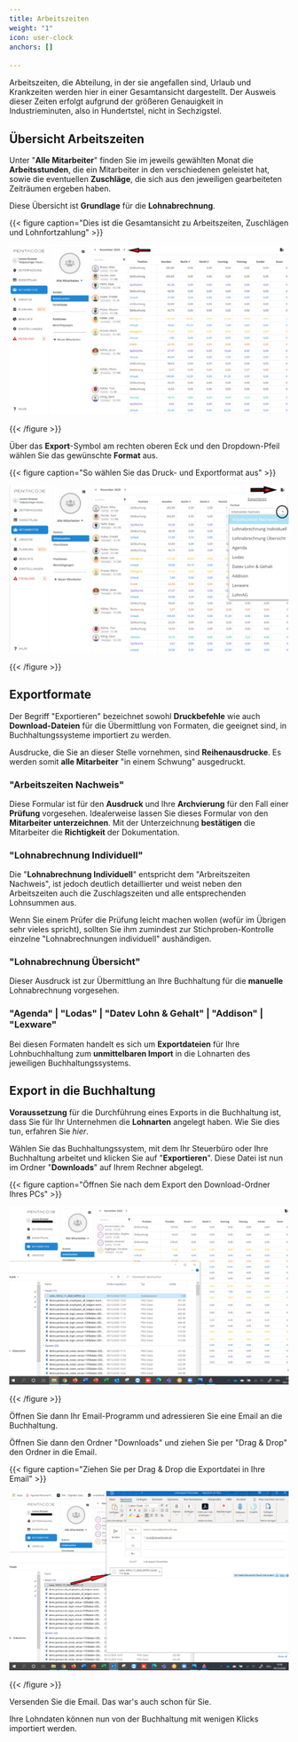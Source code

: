 ```yaml
---
title: Arbeitszeiten
weight: "1"
icon: user-clock
anchors: []

---
```

Arbeitszeiten, die Abteilung, in der sie angefallen sind, Urlaub und Krankzeiten werden hier in einer Gesamtansicht dargestellt. Der Ausweis dieser Zeiten erfolgt aufgrund der größeren Genauigkeit in Industrieminuten, also in Hundertstel, nicht in Sechzigstel.

## Übersicht Arbeitszeiten

Unter "**Alle Mitarbeiter**" finden Sie im jeweils gewählten Monat die **Arbeitsstunden**, die ein Mitarbeiter in den verschiedenen geleistet hat, sowie die eventuellen **Zuschläge**, die sich aus den jeweiligen gearbeiteten Zeiträumen ergeben haben.

Diese Übersicht ist **Grundlage** für die **Lohnabrechnung**.

{{< figure caption="Dies ist die Gesamtansicht zu Arbeitszeiten, Zuschlägen und Lohnfortzahlung" >}}

![](/uploads/arbeitszeiten-monat.png)

{{< /figure >}}

Über das **Export**-Symbol am rechten oberen Eck und den Dropdown-Pfeil wählen Sie das gewünschte **Format** aus.

{{< figure caption="So wählen Sie das Druck- und Exportformat aus" >}}

![](/uploads/export.png)

{{< /figure >}}

## Exportformate

Der Begriff "Exportieren" bezeichnet sowohl **Druckbefehle** wie auch **Download-Dateien** für die Übermittlung von Formaten, die geeignet sind, in Buchhaltungssysteme importiert zu werden.

Ausdrucke, die Sie an dieser Stelle vornehmen, sind **Reihenausdrucke**. Es werden somit **alle Mitarbeiter** "in einem Schwung" ausgedruckt.

### "Arbeitszeiten Nachweis"

Diese Formular ist für den **Ausdruck** und Ihre **Archvierung** für den Fall einer **Prüfung** vorgesehen. Idealerweise lassen Sie dieses Formular von den **Mitarbeiter unterzeichnen**. Mit der Unterzeichnung **bestätigen** die Mitarbeiter die **Richtigkeit** der Dokumentation.

### "Lohnabrechnung Individuell"

Die "**Lohnabrechnung Individuell**" entspricht dem "Arbreitszeiten Nachweis", ist jedoch deutlich detaillierter und weist neben den Arbeitszeiten auch die Zuschlagszeiten und alle entsprechenden Lohnsummen aus.

Wenn Sie einem Prüfer die Prüfung leicht machen wollen (wofür im Übrigen sehr vieles spricht), sollten Sie ihm zumindest zur Stichproben-Kontrolle einzelne "Lohnabrechnungen individuell" aushändigen.

### "Lohnabrechnung Übersicht"

Dieser Ausdruck ist zur Übermittlung an Ihre Buchhaltung für die **manuelle** Lohnabrechnung vorgesehen.

### "Agenda" | "Lodas" | "Datev Lohn & Gehalt" | "Addison" | "Lexware"

Bei diesen Formaten handelt es sich um **Exportdateien** für Ihre Lohnbuchhaltung zum **unmittelbaren Import** in die Lohnarten des jeweiligen Buchhaltungssystems.

## Export in die Buchhaltung

**Voraussetzung** für die Durchführung eines Exports in die Buchhaltung ist, dass Sie für Ihr Unternehmen die **Lohnarten** angelegt haben. Wie Sie dies tun, erfahren Sie _hier_.

Wählen Sie das Buchhaltungssystem, mit dem Ihr Steuerbüro oder Ihre Buchhaltung arbeitet und klicken Sie auf "**Exportieren**". Diese Datei ist nun im Ordner "**Downloads**" auf Ihrem Rechner abgelegt.

{{< figure caption="Öffnen Sie nach dem Export den Download-Ordner Ihres PCs" >}}

![](/uploads/downl.png)

{{< /figure >}}

Öffnen Sie dann Ihr Email-Programm und adressieren Sie eine Email an die Buchhaltung.

Öffnen Sie dann den Ordner "Downloads" und ziehen Sie per "Drag & Drop" den Ordner in die Email.

{{< figure caption="Ziehen Sie per Drag & Drop die Exportdatei in Ihre Email" >}}

![](/uploads/export-versand.png)

{{< /figure >}}

Versenden Sie die Email. Das war's auch schon für Sie.

Ihre Lohndaten können nun von der Buchhaltung mit wenigen Klicks importiert werden.